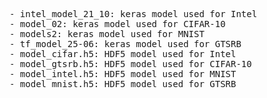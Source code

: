 <pre/>
- intel_model_21_10: keras model used for Intel 
- model_02: keras model used for CIFAR-10
- models2: keras model used for MNIST
- tf_model_25-06: keras model used for GTSRB
- model_cifar.h5: HDF5 model used for Intel 
- model_gtsrb.h5: HDF5 model used for CIFAR-10
- model_intel.h5: HDF5 model used for MNIST
- model_mnist.h5: HDF5 model used for GTSRB
</pre>